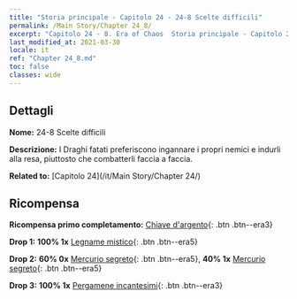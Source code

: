 ```yaml
---
title: "Storia principale - Capitolo 24 - 24-8 Scelte difficili"
permalink: /Main Story/Chapter 24_8/
excerpt: "Capitolo 24 - 8. Era of Chaos  Storia principale - Capitolo 24_8. 24-8 Scelte difficili"
last_modified_at: 2021-03-30
locale: it
ref: "Chapter 24_8.md"
toc: false
classes: wide
---
```


## Dettagli

 **Nome:** 24-8 Scelte difficili

 **Descrizione:** I Draghi fatati preferiscono ingannare i propri nemici e indurli alla resa, piuttosto che combatterli faccia a faccia.

 **Related to:** [Capitolo 24](/it/Main Story/Chapter 24/)

## Ricompensa

 **Ricompensa primo completamento:** [Chiave d'argento](/it/Items/con_693/){: .btn .btn--era3}

 **Drop 1:** **100% 1x** [Legname mistico](/it/Items/mat_83/){: .btn .btn--era5}

 **Drop 2:** **60% 0x** [Mercurio segreto](/it/Items/mat_77/){: .btn .btn--era5}, **40% 1x** [Mercurio segreto](/it/Items/mat_77/){: .btn .btn--era5}

 **Drop 3:** **100% 1x** [Pergamene incantesimi](/it/Items/con_694/){: .btn .btn--era3}

